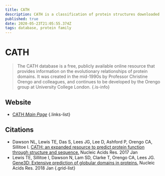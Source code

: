 ```yaml
---
title: CATH
description: CATH is a classification of protein structures downloaded from the Protein Data Bank.
published: true
date: 2020-05-23T21:05:55.374Z
tags: database, protein family
---
```


# CATH

> The CATH database is a free, publicly available online resource that provides information on the evolutionary relationships of protein domains. It was created in the mid-1990s by Professor Christine Orengo and colleagues, and continues to be developed by the Orengo group at University College London.
{.is-info}



## Website

- [CATH *Main Page*](http://www.cathdb.info/)
{.links-list}

## Citations
- Dawson NL, Lewis TE, Das S, Lees JG, Lee D, Ashford P, Orengo CA, Sillitoe I. [CATH: an expanded resource to predict protein function through structure and sequence.](https://academic.oup.com/nar/article/45/D1/D289/2605733)  Nucleic Acids Res. 2017 Jan
- Lewis TE, Sillitoe I, Dawson N, Lam SD, Clarke T, Orengo CA, Lees JG. [Gene3D: Extensive prediction of globular domains in proteins.](https://academic.oup.com/nar/article/46/D1/D435/4588111) Nucleic Acids Res. 2018 Jan
{.grid-list}